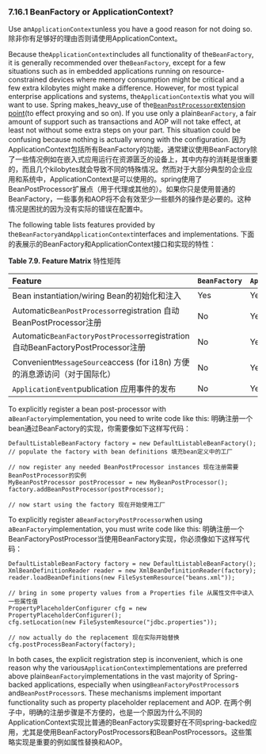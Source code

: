 ### 7.16.1 BeanFactory or ApplicationContext?

Use an`ApplicationContext`unless you have a good reason for not doing so.
除非你有足够好的理由否则请使用ApplicationContext。

Because the`ApplicationContext`includes all functionality of the`BeanFactory`, it is generally recommended over the`BeanFactory`, except for a few situations such as in embedded applications running on resource-constrained devices where memory consumption might be critical and a few extra kilobytes might make a difference. However, for most typical enterprise applications and systems, the`ApplicationContext`is what you will want to use. Spring makes_heavy_use of the[`BeanPostProcessor`extension point](https://docs.spring.io/spring/docs/current/spring-framework-reference/htmlsingle/#beans-factory-extension-bpp)\(to effect proxying and so on\). If you use only a plain`BeanFactory`, a fair amount of support such as transactions and AOP will not take effect, at least not without some extra steps on your part. This situation could be confusing because nothing is actually wrong with the configuration.
因为ApplicationContext包括所有BeanFactory的功能，通常建议使用BeanFactory除了一些情况例如在嵌入式应用运行在资源匮乏的设备上，其中内存的消耗是很重要的，而且几个kilobytes就会导致不同的特殊情况。然而对于大部分典型的企业应用和系统中，ApplicationContext是可以使用的。spring使用了BeanPostProcessor扩展点（用于代理或其他的）。如果你只是使用普通的BeanFactory，一些事务和AOP将不会有效至少一些额外的操作是必要的。这种情况是困扰的因为没有实际的错误在配置中。

The following table lists features provided by the`BeanFactory`and`ApplicationContext`interfaces and implementations.
下面的表展示的BeanFactory和ApplicationContext接口和实现的特性：



**Table 7.9. Feature Matrix**
特性矩阵

| Feature | `BeanFactory` | `ApplicationContext` |
| :--- | :--- | :--- |
| Bean instantiation/wiring Bean的初始化和注入| Yes | Yes |
| Automatic`BeanPostProcessor`registration 自动BeanPostProcessor注册| No | Yes |
| Automatic`BeanFactoryPostProcessor`registration 自动BeanFactoryPostProcessor注册| No | Yes |
| Convenient`MessageSource`access \(for i18n\) 方便的消息源访问（对于国际化）| No | Yes |
| `ApplicationEvent`publication 应用事件的发布| No | Yes |



To explicitly register a bean post-processor with a`BeanFactory`implementation, you need to write code like this:
明确注册一个bean通过BeanFactory的实现，你需要像如下这样写代码：

```
DefaultListableBeanFactory factory = new DefaultListableBeanFactory();
// populate the factory with bean definitions 填充bean定义中的工厂

// now register any needed BeanPostProcessor instances 现在注册需要BeanPostProcessor的实例
MyBeanPostProcessor postProcessor = new MyBeanPostProcessor();
factory.addBeanPostProcessor(postProcessor);

// now start using the factory 现在开始使用工厂
```

To explicitly register a`BeanFactoryPostProcessor`when using a`BeanFactory`implementation, you must write code like this:
明确注册一个BeanFactoryPostProcessor当使用BeanFactory实现，你必须像如下这样写代码：

```
DefaultListableBeanFactory factory = new DefaultListableBeanFactory();
XmlBeanDefinitionReader reader = new XmlBeanDefinitionReader(factory);
reader.loadBeanDefinitions(new FileSystemResource("beans.xml"));

// bring in some property values from a Properties file 从属性文件中读入一些属性值
PropertyPlaceholderConfigurer cfg = new PropertyPlaceholderConfigurer();
cfg.setLocation(new FileSystemResource("jdbc.properties"));

// now actually do the replacement 现在实际开始替换
cfg.postProcessBeanFactory(factory);
```

In both cases, the explicit registration step is inconvenient, which is one reason why the various`ApplicationContext`implementations are preferred above plain`BeanFactory`implementations in the vast majority of Spring-backed applications, especially when using`BeanFactoryPostProcessor`s and`BeanPostProcessor`s. These mechanisms implement important functionality such as property placeholder replacement and AOP.
在两个例子中，明确的注册步骤是不方便的，也是一个原因为什么不同的ApplicationContext实现比普通的BeanFactory实现要好在不同spring-backed应用，尤其是使用BeanFactoryPostProcessors和BeanPostProcessors。这些策略实现是重要的例如属性替换和AOP。


